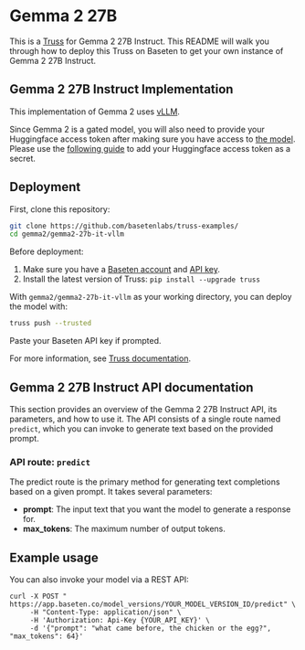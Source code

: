 # Gemma 2 27B 

This is a [Truss](https://truss.baseten.co/) for Gemma 2 27B Instruct. This README will walk you through how to deploy this Truss on Baseten to get your own instance of Gemma 2 27B Instruct.

## Gemma 2 27B Instruct Implementation

This implementation of Gemma 2 uses [vLLM](https://github.com/vllm-project/vllm).

Since Gemma 2 is a gated model, you will also need to provide your Huggingface access token after making sure you have access to [the model](https://huggingface.co/google/gemma-2-27b-it). Please use the [following guide](https://docs.baseten.co/deploy/guides/secrets) to add your Huggingface access token as a secret.

## Deployment

First, clone this repository:

```sh
git clone https://github.com/basetenlabs/truss-examples/
cd gemma2/gemma2-27b-it-vllm
```

Before deployment:

1. Make sure you have a [Baseten account](https://app.baseten.co/signup) and [API key](https://app.baseten.co/settings/account/api_keys).
2. Install the latest version of Truss: `pip install --upgrade truss`

With `gemma2/gemma2-27b-it-vllm` as your working directory, you can deploy the model with:

```sh
truss push --trusted
```

Paste your Baseten API key if prompted.

For more information, see [Truss documentation](https://truss.baseten.co).

## Gemma 2 27B Instruct API documentation

This section provides an overview of the Gemma 2 27B Instruct API, its parameters, and how to use it. The API consists of a single route named  `predict`, which you can invoke to generate text based on the provided prompt.

### API route: `predict`

The predict route is the primary method for generating text completions based on a given prompt. It takes several parameters:

- __prompt__: The input text that you want the model to generate a response for.  
- __max_tokens__: The maximum number of output tokens.  

## Example usage

You can also invoke your model via a REST API:

```
curl -X POST " https://app.baseten.co/model_versions/YOUR_MODEL_VERSION_ID/predict" \
     -H "Content-Type: application/json" \
     -H 'Authorization: Api-Key {YOUR_API_KEY}' \
     -d '{"prompt": "what came before, the chicken or the egg?", "max_tokens": 64}'
```
